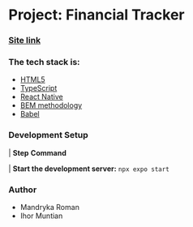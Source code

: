 # Project: Financial Tracker
### [Site link]()

### The tech stack is:

- [HTML5](https://en.wikipedia.org/wiki/HTML5)
- [TypeScript](https://www.typescriptlang.org/)
- [React Native](https://reactnative.dev/)
- [BEM methodology](https://en.bem.info/methodology/)
- [Babel](https://babeljs.io/)


### Development Setup

| **Step**                                **Command**

| **Start the development server:**       `npx expo start`

### Author

- Mandryka Roman
- Ihor Muntian

